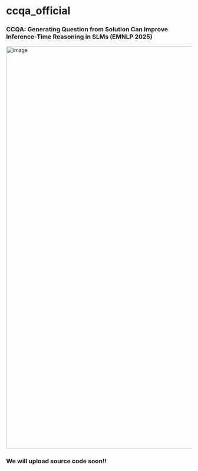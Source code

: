 # ccqa_official

### CCQA: Generating Question from Solution Can Improve Inference-Time Reasoning in SLMs (EMNLP 2025)
<img width="2152" height="1090" alt="image" src="https://github.com/user-attachments/assets/d0dca0b6-9165-476c-b2ba-45cb30c8bfab" />

### We will upload source code soon!!


